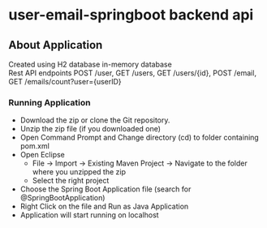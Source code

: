 # user-email-springboot backend api

## About Application

Created using H2 database in-memory database  
Rest API endpoints POST /user, GET /users, GET /users/{id}, POST /email, GET /emails/count?user={userID}

### Running Application
- Download the zip or clone the Git repository.
- Unzip the zip file (if you downloaded one)
- Open Command Prompt and Change directory (cd) to folder containing pom.xml
- Open Eclipse 
   - File -> Import -> Existing Maven Project -> Navigate to the folder where you unzipped the zip
   - Select the right project
- Choose the Spring Boot Application file (search for @SpringBootApplication)
- Right Click on the file and Run as Java Application
- Application will start running on localhost
